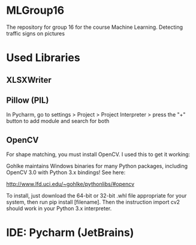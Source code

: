 # MLGroup16
The repository for group 16 for the course Machine Learning. Detecting traffic signs on pictures

# Used Libraries

## XLSXWriter

## Pillow (PIL)
In Pycharm, go to settings > Project > Project Interpreter > press the "+" button to add module and search for both

## OpenCV
For shape matching, you must install OpenCV. I used this to get it working:

Gohlke maintains Windows binaries for many Python packages, including OpenCV 3.0 with Python 3.x bindings! See here:

http://www.lfd.uci.edu/~gohlke/pythonlibs/#opencv

To install, just download the 64-bit or 32-bit .whl file appropriate for your system, then run pip install [filename]. 
Then the instruction import cv2 should work in your Python 3.x interpreter.



# IDE: Pycharm (JetBrains)
